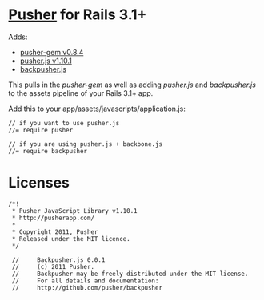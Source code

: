 [Pusher](https://pusher.com) for Rails 3.1+
=====================

Adds:
- [pusher-gem v0.8.4](https://github.com/pusher/pusher-gem/tree/v0.8.4)
- [pusher.js v1.10.1](https://github.com/pusher/pusher-js/tree/v1.10.1)
- [backpusher.js](https://github.com/pusher/backpusher/commit/e61c9d7a761fcb48f312416408d1bf4ed418735b#diff-1)

This pulls in the *pusher-gem* as well as adding *pusher.js* and *backpusher.js* to the assets pipeline of your Rails 3.1+ app.

Add this to your app/assets/javascripts/application.js:

    // if you want to use pusher.js
    //= require pusher

    // if you are using pusher.js + backbone.js
    //= require backpusher


Licenses
========

    /*!
     * Pusher JavaScript Library v1.10.1
     * http://pusherapp.com/
     *
     * Copyright 2011, Pusher
     * Released under the MIT licence.
     */

     //     Backpusher.js 0.0.1
     //     (c) 2011 Pusher.
     //     Backpusher may be freely distributed under the MIT license.
     //     For all details and documentation:
     //     http://github.com/pusher/backpusher

